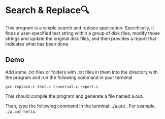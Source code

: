 
# Search & Replace🔍

This program is a simple search and 
replace application. Specifically, it finds a user-specified text string within a group 
of disk files, modify those strings and update the original disk files, and then provides a 
report that indicates what has been done.




## Demo

Add some .txt files or folders with .txt files in them into the directory with the program and run the following command in your terminal

`gcc replace.c text.c traversal.c report.c`

This should compile the program and generate a file named a.out.

Then, type the following command in the terminal: ./a.out <argument>.
For example, `./a.out hello`.


